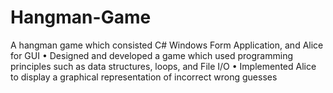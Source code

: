 # Hangman-Game

A hangman game which consisted C# Windows Form Application, and Alice for GUI
• Designed and developed a game which used programming principles such as data structures, loops, and File I/O
• Implemented Alice to display a graphical representation of incorrect wrong guesses

